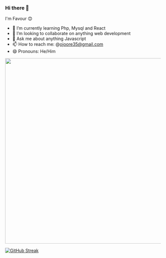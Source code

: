 ### Hi there 👋
I'm Favour 😊
<!--
**Lloyd-the-dev/Lloyd-the-dev** is a ✨ _special_ ✨ repository because its `README.md` (this file) appears on your GitHub profile.

Here are some ideas to get you started: -->

- 🌱 I’m currently learning Php, Mysql and React
- 👯 I’m looking to collaborate on anything web development
- 💬 Ask me about anything Javascript
- 📫 How to reach me: @ojoore35@gmail.com
- 😄 Pronouns: He/Him

<img src="https://user-images.githubusercontent.com/74038190/240308118-6f28d73e-0d7e-4a6c-8ddf-bb24b69a71c0.gif" style="height: 600px" />


[![GitHub Streak](https://streak-stats.demolab.com?user=Lloyd-the-dev&theme=dracula)](https://git.io/streak-stats)

